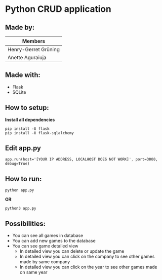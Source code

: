 # Python CRUD application

## Made by:

| Members  |
| ------------- | 
| Henry-Gerret Grüning  | 
| Anette Aguraiuja  | 

## Made with:

- Flask
- SQLite

## How to setup:

**Install all dependencies**

```
pip install -U flask
pip install -U flask-sqlalchemy
```

## Edit app.py
```
app.run(host='[YOUR IP ADDRESS, LOCALHOST DOES NOT WORK]', port=3000, debug=True)
```
## How to run:

```
python app.py
```
**OR**
```
python3 app.py
```

## Possibilities:

- You can see all games in database
- You can add new games to the database
- You can see game detailed view
  - In detailed view you can delete or update the game
  - In detailed view you can click on the company to see other games made by same company
  - In detailed view you can click on the year to see other games made on same year
